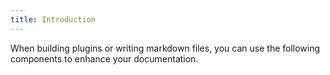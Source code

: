 ```yaml
---
title: Introduction
---
```


When building plugins or writing markdown files, you can use the following components to enhance your documentation.
